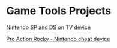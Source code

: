 # Game Tools Projects

[Nintendo SP and DS on TV device](/projects/webtraining)

[Pro Action Rocky - Nintendo cheat device](/projects/nintendo_cheat_device)
